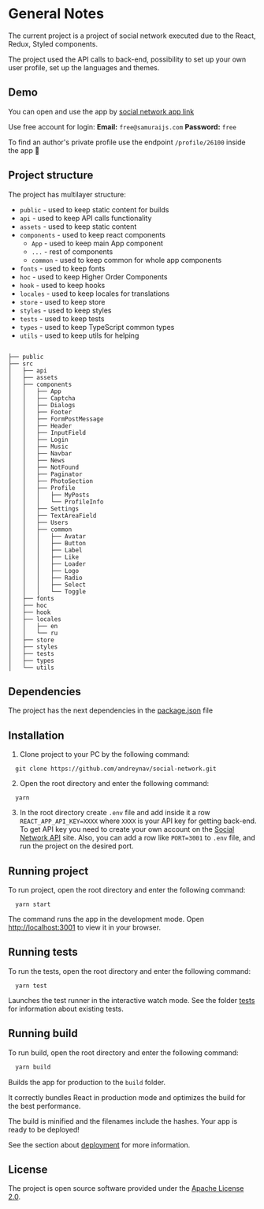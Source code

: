 # General Notes

The current project is a project of social network executed due to the React, Redux, Styled components.

The project used the API calls to back-end, possibility to set up your own user profile, set up the languages and themes.

## Demo

You can open and use the app by [social network app link](https://social-network-4geeks-git-master-andreynav.vercel.app/) 

Use free account for login: **Email:** `free@samuraijs.com` **Password:** `free`

To find an author's private profile use the endpoint `/profile/26100` inside the app 🙂


## Project structure

The project has multilayer structure:

- `public` - used to keep static content for builds
- `api` - used to keep API calls functionality
- `assets` - used to keep static content
- `components` - used to keep react components
  - `App` - used to keep main App component
  - `...` - rest of components
  - `common` - used to keep common for whole app components
- `fonts` - used to keep fonts
- `hoc` - used to keep Higher Order Components
- `hook` - used to keep hooks
- `locales` - used to keep locales for translations
- `store` - used to keep store
- `styles` - used to keep styles
- `tests` - used to keep tests
- `types` - used to keep TypeScript common types
- `utils` - used to keep utils for helping

```

├── public
├── src
│   ├── api
│   ├── assets
│   ├── components
│   │   ├── App
│   │   ├── Captcha
│   │   ├── Dialogs
│   │   ├── Footer
│   │   ├── FormPostMessage
│   │   ├── Header
│   │   ├── InputField
│   │   ├── Login
│   │   ├── Music
│   │   ├── Navbar
│   │   ├── News
│   │   ├── NotFound
│   │   ├── Paginator
│   │   ├── PhotoSection
│   │   ├── Profile
│   │   │   ├── MyPosts
│   │   │   └── ProfileInfo
│   │   ├── Settings
│   │   ├── TextAreaField
│   │   ├── Users
│   │   ├── common
│   │   │   ├── Avatar
│   │   │   ├── Button
│   │   │   ├── Label
│   │   │   ├── Like
│   │   │   ├── Loader
│   │   │   ├── Logo
│   │   │   ├── Radio
│   │   │   ├── Select
│   │   │   └── Toggle
│   ├── fonts
│   ├── hoc
│   ├── hook
│   ├── locales
│   │   ├── en
│   │   └── ru
│   ├── store
│   ├── styles
│   ├── tests
│   ├── types
│   └── utils
```

## Dependencies

The project has the next dependencies in the [package.json](package.json) file

## Installation

1. Clone project to your PC by the following command:

```console
  git clone https://github.com/andreynav/social-network.git
```

2. Open the root directory and enter the following command:

```console
  yarn
```

3. In the root directory create `.env` file and add inside it a row `REACT_APP_API_KEY=XXXX` where `XXXX` is your API key for getting back-end. To get API key you need to create your own account on the [Social Network API](https://social-network.samuraijs.com/) site. Also, you can add a row like `PORT=3001` to `.env` file, and run the project on the desired port. 


## Running project

To run project, open the root directory and enter the following command:

```console
  yarn start
```

The command runs the app in the development mode.
Open [http://localhost:3001](http://localhost:3000) to view it in your browser.

## Running tests

To run the tests, open the root directory and enter the following command:

```console
  yarn test
```

Launches the test runner in the interactive watch mode.
See the folder [tests](src/tests) for information about existing tests.

## Running build

To run build, open the root directory and enter the following command:

```bash
  yarn build
```

Builds the app for production to the `build` folder.

It correctly bundles React in production mode and optimizes the build for the best performance.

The build is minified and the filenames include the hashes.
Your app is ready to be deployed!

See the section about [deployment](https://facebook.github.io/create-react-app/docs/deployment) for more information.

## License

The project is open source software provided under the [Apache License 2.0](LICENSE.md).
